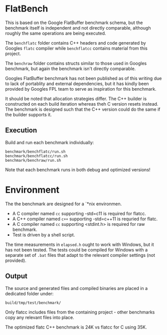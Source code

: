 # FlatBench

This is based on the Google FlatBuffer benchmark schema, but the
benchmark itself is independent and not directly comparable, although
roughly the same operations are being executed.

The `benchflatc` folder contains C++ headers and code generated by Googles
`flatc` compiler while `benchflatcc` contains material from this project.

The `benchraw` folder contains structs similar to those used in Googles
benchmark, but again the benchmark isn't directly comparable.

Googles FlatBuffer benchmark has not been published as of this writing
due to lack of portablity and external dependencies, but it has kindly
been provided by Googles FPL team to serve as inspiration for this
benchmark.

It should be noted that allocation strategies differ. The C++ builder
is constructed on each build iteration whereas theh C version resets
instead. The benchmark is designed such that the C++ version could do
the same if the builder supports it.


## Execution

Build and run each benchmark individually:

    benchmark/benchflatc/run.sh
    benchmark/benchflatcc/run.sh
    benchmark/benchraw/run.sh

Note that each benchmark runs in both debug and optimized versions!


# Environment

The the benchmark are designed for a `*nix environmen.

- A C compiler named `cc` supporting -std=c11 is required for flatcc.
- A C++ compiler named `c++` supporting -std=c++11 is requried for
  flatc.
- A C compiler named `cc` supporting <stdint.h> is required for raw benchmark.
- Test is driven by a shell script.

The time measurements in `elapsed.h` ought to work with Windows, but it
has not been tested. The tests could be compiled for Windows with a
separate set of `.bat` files that adapt to the relevant compiler settings
(not provided).


## Output

The source and generated files and compiled binaries are placed in a
dedicated folder under:

    build/tmp/test/benchmark/

Only flatcc includes files from the containing project - other
benchmarks copy any relevant files into place.

The optimized flatc C++ benchmark is 24K vs flatcc for C using 35K.

